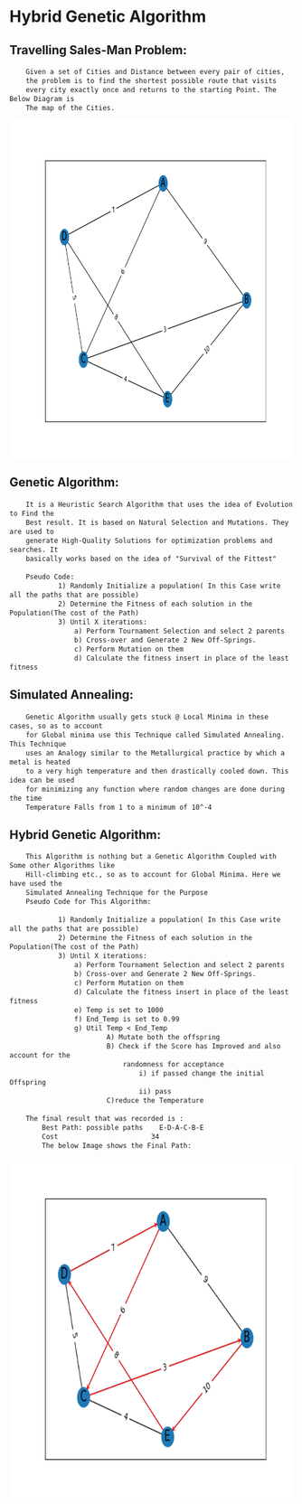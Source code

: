 # Hybrid Genetic Algorithm

## Travelling Sales-Man Problem:
    
        Given a set of Cities and Distance between every pair of cities, 
        the problem is to find the shortest possible route that visits 
        every city exactly once and returns to the starting Point. The Below Diagram is 
        The map of the Cities.
        
   <img src="Input.png" width="600" height="600" style="display:block; margin-left:500" />

## Genetic Algorithm:
        It is a Heuristic Search Algorithm that uses the idea of Evolution to Find the 
        Best result. It is based on Natural Selection and Mutations. They are used to
        generate High-Quality Solutions for optimization problems and searches. It 
        basically works based on the idea of "Survival of the Fittest"
        
        Pseudo Code:
                1) Randomly Initialize a population( In this Case write all the paths that are possible)
                2) Determine the Fitness of each solution in the Population(The cost of the Path)
                3) Until X iterations:
                    a) Perform Tournament Selection and select 2 parents
                    b) Cross-over and Generate 2 New Off-Springs.
                    c) Perform Mutation on them
                    d) Calculate the fitness insert in place of the least fitness

## Simulated Annealing:

        Genetic Algorithm usually gets stuck @ Local Minima in these cases, so as to account
        for Global minima use this Technique called Simulated Annealing. This Technique 
        uses an Analogy similar to the Metallurgical practice by which a metal is heated 
        to a very high temperature and then drastically cooled down. This idea can be used 
        for minimizing any function where random changes are done during the time 
        Temperature Falls from 1 to a minimum of 10^-4

## Hybrid Genetic Algorithm:

        This Algorithm is nothing but a Genetic Algorithm Coupled with Some other Algorithms like 
        Hill-climbing etc., so as to account for Global Minima. Here we have used the 
        Simulated Annealing Technique for the Purpose
        Pseudo Code for This Algorithm:

                1) Randomly Initialize a population( In this Case write all the paths that are possible)
                2) Determine the Fitness of each solution in the Population(The cost of the Path)
                3) Until X iterations:
                    a) Perform Tournament Selection and select 2 parents
                    b) Cross-over and Generate 2 New Off-Springs.
                    c) Perform Mutation on them
                    d) Calculate the fitness insert in place of the least fitness
                    e) Temp is set to 1000
                    f) End_Temp is set to 0.99
                    g) Util Temp < End_Temp    
                            A) Mutate both the offspring
                            B) Check if the Score has Improved and also account for the 
                                randomness for acceptance
                                    i) if passed change the initial Offspring
                                    ii) pass
                            C)reduce the Temperature
        
        The final result that was recorded is :
            Best Path: possible paths    E-D-A-C-B-E
            Cost                       34
            The below Image shows the Final Path:
 <img src="Output.png" width="600" height="600" style="display:block; margin-left:500" />
